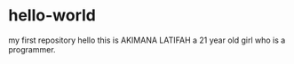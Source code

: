 # hello-world
my first repository
hello  this is AKIMANA LATIFAH a 21 year old girl who is a programmer.
